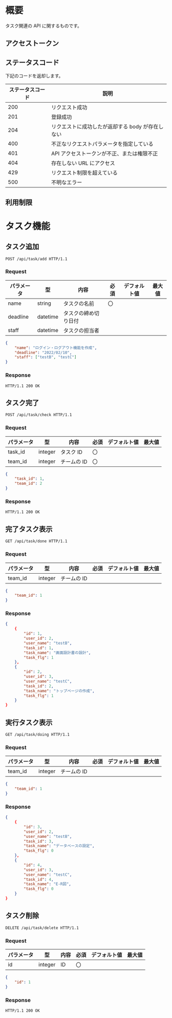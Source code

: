 # 概要

タスク関連の API に関するものです。

## アクセストークン

## ステータスコード

下記のコードを返却します。

| ステータスコード | 説明                                             |
| ---------------- | ------------------------------------------------ |
| 200              | リクエスト成功                                   |
| 201              | 登録成功                                         |
| 204              | リクエストに成功したが返却する body が存在しない |
| 400              | 不正なリクエストパラメータを指定している         |
| 401              | API アクセストークンが不正、または権限不正       |
| 404              | 存在しない URL にアクセス                        |
| 429              | リクエスト制限を超えている                       |
| 500              | 不明なエラー                                     |

## 利用制限

# タスク機能

## タスク追加

```
POST /api/task/add HTTP/1.1
```

### Request

| パラメータ | 型       | 内容                 | 必須 | デフォルト値 | 最大値 |
| ---------- | -------- | -------------------- | ---- | ------------ | ------ |
| name       | string   | タスクの名前         | 〇   |              |        |
| deadline   | datetime | タスクの締め切り日付 |      |              |        |
| staff      | datetime | タスクの担当者       |      |              |        |

```json
{
    "name": "ログイン・ログアウト機能を作成",
    "deadline": "2022/02/10",
    "staff": ["testB", "testC"]
}
```

### Response

```
HTTP/1.1 200 OK
```

## タスク完了

```
POST /api/task/check HTTP/1.1
```

### Request

| パラメータ | 型      | 内容        | 必須 | デフォルト値 | 最大値 |
| ---------- | ------- | ----------- | ---- | ------------ | ------ |
| task_id    | integer | タスク ID   | 〇   |              |        |
| team_id    | integer | チームの ID | 〇   |              |        |

```json
{
    "task_id": 1,
    "team_id": 2
}
```

### Response

```
HTTP/1.1 200 OK
```

## 完了タスク表示

```
GET /api/task/done HTTP/1.1
```

### Request

| パラメータ | 型      | 内容        | 必須 | デフォルト値 | 最大値 |
| ---------- | ------- | ----------- | ---- | ------------ | ------ |
| team_id    | integer | チームの ID |      |              |        |

```json
{
    "team_id": 1
}
```

### Response

```json
{
    {
        "id": 1,
        "user_id": 2,
        "user_name": "testB",
        "task_id": 1,
        "task_name": "画面設計書の設計",
        "task_flg": 1
    },
    {
        "id": 2,
        "user_id": 3,
        "user_name": "testC",
        "task_id": 2,
        "task_name": "トップページの作成",
        "task_flg": 1
    }
}
```

## 実行タスク表示

```
GET /api/task/doing HTTP/1.1
```

### Request

| パラメータ | 型      | 内容        | 必須 | デフォルト値 | 最大値 |
| ---------- | ------- | ----------- | ---- | ------------ | ------ |
| team_id    | integer | チームの ID |      |              |        |

```json
{
    "team_id": 1
}
```

### Response

```json
{
    {
        "id": 3,
        "user_id": 2,
        "user_name": "testB",
        "task_id": 3,
        "task_name": "データベースの設定",
        "task_flg": 0
    },
    {
        "id": 4,
        "user_id": 3,
        "user_name": "testC",
        "task_id": 4,
        "task_name": "E-R図",
        "task_flg": 0
    }
}
```

## タスク削除

```
DELETE /api/task/delete HTTP/1.1
```

### Request

| パラメータ | 型      | 内容 | 必須 | デフォルト値 | 最大値 |
| ---------- | ------- | ---- | ---- | ------------ | ------ |
| id         | integer | ID   | 〇   |              |        |

```json
{
    "id": 1
}
```

### Response

```
HTTP/1.1 200 OK
```
